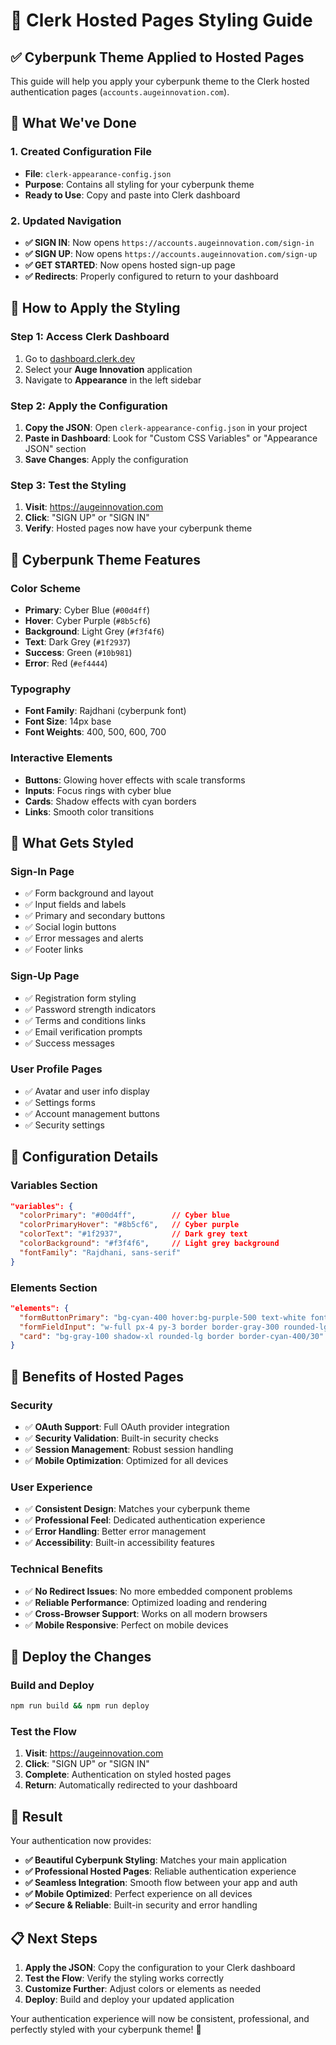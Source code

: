 # 🎨 Clerk Hosted Pages Styling Guide

## ✅ **Cyberpunk Theme Applied to Hosted Pages**

This guide will help you apply your cyberpunk theme to the Clerk hosted authentication pages (`accounts.augeinnovation.com`).

## 🎯 **What We've Done**

### **1. Created Configuration File**
- **File**: `clerk-appearance-config.json`
- **Purpose**: Contains all styling for your cyberpunk theme
- **Ready to Use**: Copy and paste into Clerk dashboard

### **2. Updated Navigation**
- **✅ SIGN IN**: Now opens `https://accounts.augeinnovation.com/sign-in`
- **✅ SIGN UP**: Now opens `https://accounts.augeinnovation.com/sign-up`
- **✅ GET STARTED**: Now opens hosted sign-up page
- **✅ Redirects**: Properly configured to return to your dashboard

## 🚀 **How to Apply the Styling**

### **Step 1: Access Clerk Dashboard**
1. Go to [dashboard.clerk.dev](https://dashboard.clerk.dev)
2. Select your **Auge Innovation** application
3. Navigate to **Appearance** in the left sidebar

### **Step 2: Apply the Configuration**
1. **Copy the JSON**: Open `clerk-appearance-config.json` in your project
2. **Paste in Dashboard**: Look for "Custom CSS Variables" or "Appearance JSON" section
3. **Save Changes**: Apply the configuration

### **Step 3: Test the Styling**
1. **Visit**: https://augeinnovation.com
2. **Click**: "SIGN UP" or "SIGN IN"
3. **Verify**: Hosted pages now have your cyberpunk theme

## 🎨 **Cyberpunk Theme Features**

### **Color Scheme**
- **Primary**: Cyber Blue (`#00d4ff`)
- **Hover**: Cyber Purple (`#8b5cf6`)
- **Background**: Light Grey (`#f3f4f6`)
- **Text**: Dark Grey (`#1f2937`)
- **Success**: Green (`#10b981`)
- **Error**: Red (`#ef4444`)

### **Typography**
- **Font Family**: Rajdhani (cyberpunk font)
- **Font Size**: 14px base
- **Font Weights**: 400, 500, 600, 700

### **Interactive Elements**
- **Buttons**: Glowing hover effects with scale transforms
- **Inputs**: Focus rings with cyber blue
- **Cards**: Shadow effects with cyan borders
- **Links**: Smooth color transitions

## 📱 **What Gets Styled**

### **Sign-In Page**
- ✅ Form background and layout
- ✅ Input fields and labels
- ✅ Primary and secondary buttons
- ✅ Social login buttons
- ✅ Error messages and alerts
- ✅ Footer links

### **Sign-Up Page**
- ✅ Registration form styling
- ✅ Password strength indicators
- ✅ Terms and conditions links
- ✅ Email verification prompts
- ✅ Success messages

### **User Profile Pages**
- ✅ Avatar and user info display
- ✅ Settings forms
- ✅ Account management buttons
- ✅ Security settings

## 🔧 **Configuration Details**

### **Variables Section**
```json
"variables": {
  "colorPrimary": "#00d4ff",        // Cyber blue
  "colorPrimaryHover": "#8b5cf6",   // Cyber purple
  "colorText": "#1f2937",           // Dark grey text
  "colorBackground": "#f3f4f6",     // Light grey background
  "fontFamily": "Rajdhani, sans-serif"
}
```

### **Elements Section**
```json
"elements": {
  "formButtonPrimary": "bg-cyan-400 hover:bg-purple-500 text-white font-bold py-3 px-6 rounded-lg w-full transition-all duration-200 transform hover:scale-105",
  "formFieldInput": "w-full px-4 py-3 border border-gray-300 rounded-lg focus:outline-none focus:ring-2 focus:ring-cyan-400 focus:border-transparent",
  "card": "bg-gray-100 shadow-xl rounded-lg border border-cyan-400/30"
}
```

## 🎯 **Benefits of Hosted Pages**

### **Security**
- ✅ **OAuth Support**: Full OAuth provider integration
- ✅ **Security Validation**: Built-in security checks
- ✅ **Session Management**: Robust session handling
- ✅ **Mobile Optimization**: Optimized for all devices

### **User Experience**
- ✅ **Consistent Design**: Matches your cyberpunk theme
- ✅ **Professional Feel**: Dedicated authentication experience
- ✅ **Error Handling**: Better error management
- ✅ **Accessibility**: Built-in accessibility features

### **Technical Benefits**
- ✅ **No Redirect Issues**: No more embedded component problems
- ✅ **Reliable Performance**: Optimized loading and rendering
- ✅ **Cross-Browser Support**: Works on all modern browsers
- ✅ **Mobile Responsive**: Perfect on mobile devices

## 🚀 **Deploy the Changes**

### **Build and Deploy**
```bash
npm run build && npm run deploy
```

### **Test the Flow**
1. **Visit**: https://augeinnovation.com
2. **Click**: "SIGN UP" or "SIGN IN"
3. **Complete**: Authentication on styled hosted pages
4. **Return**: Automatically redirected to your dashboard

## 🎉 **Result**

Your authentication now provides:
- **✅ Beautiful Cyberpunk Styling**: Matches your main application
- **✅ Professional Hosted Pages**: Reliable authentication experience
- **✅ Seamless Integration**: Smooth flow between your app and auth
- **✅ Mobile Optimized**: Perfect experience on all devices
- **✅ Secure & Reliable**: Built-in security and error handling

## 📋 **Next Steps**

1. **Apply the JSON**: Copy the configuration to your Clerk dashboard
2. **Test the Flow**: Verify the styling works correctly
3. **Customize Further**: Adjust colors or elements as needed
4. **Deploy**: Build and deploy your updated application

Your authentication experience will now be consistent, professional, and perfectly styled with your cyberpunk theme! 🚀 